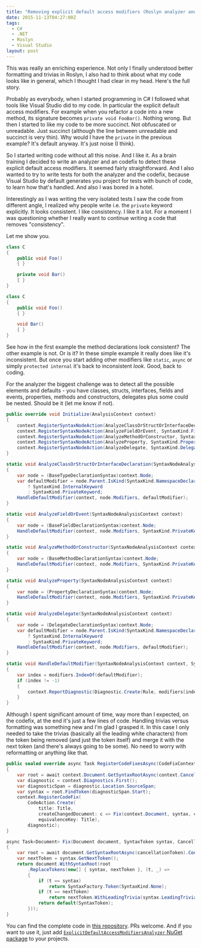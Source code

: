 ```yaml
---
title: "Removing explicit default access modifiers (Roslyn analyzer and codefix)"
date: 2015-11-13T04:27:00Z
tags:
  - C#
  - .NET
  - Roslyn
  - Visual Studio
layout: post
---
```

This was really an enriching experience. Not only I finally understood better formatting and trivias in Roslyn, I also had to think about what my code looks like in general, which I thought I had clear in my head. Here's the full story.

<!-- excerpt -->

Probably as everybody, when I started programming in C# I followed what tools like Visual Studio did to my code. In particular the explicit default access modifiers. For example when you refactor a code into a new method, its signature becomes `private void FooBar()`. Nothing wrong. But then I started to like my code to be more succinct. Not obfuscated or unreadable. Just succinct (although the line between unreadable and succinct is very thin). Why would I have the `private` in the previous example? It's default anyway. It's just noise (I think).

So I started writing code without all this noise. And I like it. As a brain training I decided to write an analyzer and an codefix to detect these explicit default access modifiers. It seemed fairly straightforward. And I also wanted to try to write tests for both the analyzer and the codefix, because Visual Studio by default generates you project for tests with bunch of code, to learn how that's handled. And also I was bored in a hotel.

Interestingly as I was writing the very isolated tests I saw the code from different angle, I realized why people write i.e. the `private` keyword explicitly. It looks consistent. I like consistency. I like it a lot. For a moment I was questioning whether I really want to continue writing a code that removes "consistency".

Let me show you.

```csharp
class C
{
	public void Foo()
	{ }

	private void Bar()
	{ }
}
```


```csharp
class C
{
	public void Foo()
	{ }

	void Bar()
	{ }
}
```

See how in the first example the method declarations look consistent? The other example is not. Or is it? In these simple example it really does like it's inconsistent. But once you start adding other modifiers like `static`, `async` or simply `protected internal` it's back to inconsistent _look_. Good, back to coding.

For the analyzer the biggest challenge was to detect all the possible elements and defaults - you have classes, structs, interfaces, fields and events, properties, methods and constructors, delegates plus some could be nested. Should be it (let me know if not).

```csharp
public override void Initialize(AnalysisContext context)
{
	context.RegisterSyntaxNodeAction(AnalyzeClassOrStructOrInterfaceDeclaration, SyntaxKind.ClassDeclaration, SyntaxKind.StructDeclaration, SyntaxKind.InterfaceDeclaration, SyntaxKind.EnumDeclaration);
	context.RegisterSyntaxNodeAction(AnalyzeFieldOrEvent, SyntaxKind.FieldDeclaration, SyntaxKind.EventFieldDeclaration);
	context.RegisterSyntaxNodeAction(AnalyzeMethodOrConstructor, SyntaxKind.MethodDeclaration, SyntaxKind.ConstructorDeclaration);
	context.RegisterSyntaxNodeAction(AnalyzeProperty, SyntaxKind.PropertyDeclaration);
	context.RegisterSyntaxNodeAction(AnalyzeDelegate, SyntaxKind.DelegateDeclaration);
}

static void AnalyzeClassOrStructOrInterfaceDeclaration(SyntaxNodeAnalysisContext context)
{
	var node = (BaseTypeDeclarationSyntax)context.Node;
	var defaultModifier = node.Parent.IsKind(SyntaxKind.NamespaceDeclaration)
		? SyntaxKind.InternalKeyword
		: SyntaxKind.PrivateKeyword;
	HandleDefaultModifier(context, node.Modifiers, defaultModifier);
}

static void AnalyzeFieldOrEvent(SyntaxNodeAnalysisContext context)
{
	var node = (BaseFieldDeclarationSyntax)context.Node;
	HandleDefaultModifier(context, node.Modifiers, SyntaxKind.PrivateKeyword);
}

static void AnalyzeMethodOrConstructor(SyntaxNodeAnalysisContext context)
{
	var node = (BaseMethodDeclarationSyntax)context.Node;
	HandleDefaultModifier(context, node.Modifiers, SyntaxKind.PrivateKeyword);
}

static void AnalyzeProperty(SyntaxNodeAnalysisContext context)
{
	var node = (PropertyDeclarationSyntax)context.Node;
	HandleDefaultModifier(context, node.Modifiers, SyntaxKind.PrivateKeyword);
}

static void AnalyzeDelegate(SyntaxNodeAnalysisContext context)
{
	var node = (DelegateDeclarationSyntax)context.Node;
	var defaultModifier = node.Parent.IsKind(SyntaxKind.NamespaceDeclaration)
		? SyntaxKind.InternalKeyword
		: SyntaxKind.PrivateKeyword;
	HandleDefaultModifier(context, node.Modifiers, defaultModifier);
}

static void HandleDefaultModifier(SyntaxNodeAnalysisContext context, SyntaxTokenList modifiers, SyntaxKind defaultModifier)
{
	var index = modifiers.IndexOf(defaultModifier);
	if (index != -1)
	{
		context.ReportDiagnostic(Diagnostic.Create(Rule, modifiers[index].GetLocation()));
	}
}
```

Although I spent significant amount of time, way more than I expected, on the codefix, at the end it's just a few lines of code. Handling trivias versus formatting was something new and I'm glad I grasped it. In this case I only needed to take the trivias (basically all the leading white characters) from the token being removed (and just the token itself) and merge it with the next token (and there's always going to be some). No need to worry with reformatting or anything like that.

```csharp
public sealed override async Task RegisterCodeFixesAsync(CodeFixContext context)
{
	var root = await context.Document.GetSyntaxRootAsync(context.CancellationToken).ConfigureAwait(false);
	var diagnostic = context.Diagnostics.First();
	var diagnosticSpan = diagnostic.Location.SourceSpan;
	var syntax = root.FindToken(diagnosticSpan.Start);
	context.RegisterCodeFix(
		CodeAction.Create(
			title: Title,
			createChangedDocument: c => Fix(context.Document, syntax, c),
			equivalenceKey: Title),
		diagnostic);
}

async Task<Document> Fix(Document document, SyntaxToken syntax, CancellationToken cancellationToken)
{
	var root = await document.GetSyntaxRootAsync(cancellationToken).ConfigureAwait(false);
	var nextToken = syntax.GetNextToken();
	return document.WithSyntaxRoot(root
		.ReplaceTokens(new[] { syntax, nextToken }, (t, _) =>
		{
			if (t == syntax)
				return SyntaxFactory.Token(SyntaxKind.None);
			if (t == nextToken)
				return nextToken.WithLeadingTrivia(syntax.LeadingTrivia.AddRange(nextToken.LeadingTrivia));
			return default(SyntaxToken);
		}));
}
```

You can find the complete code in [this repository][1]. PRs welcome. And if you want to use it, just add [`ExplicitDefaultAccessModifiersAnalyzer` NuGet package][2] to your projects.

[1]: https://github.com/cincuranet/ExplicitDefaultAccessModifiersAnalyzer
[2]: http://www.nuget.org/packages/ExplicitDefaultAccessModifiersAnalyzer
